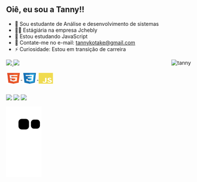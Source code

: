 ## Oiê, eu sou a Tanny!! 

- 🔭 Sou estudante de Análise e desenvolvimento de sistemas
- 👩‍💻 Estágiária na empresa Jchebly
- 🌱 Estou estudando JavaScript
- 💬 Contate-me no e-mail: tannykotake@gmail.com
- ⚡ Curiosidade: Estou em transição de carreira

<div>
 <a href="https://github.com/nataellytanny">
 <img height="180em" src="https://github-readme-stats.vercel.app/api?username=nataellytanny&show_icons=true&theme=midnight-purple&include_all_commits=true&count_private=true"/>
 <img height="180em" src="https://github-readme-stats.vercel.app/api/top-langs/?username=nataellytanny&layout=compact&langs_count=7&theme=midnight-purple"/>
  <img align="right" alt="tanny" src="https://i.picasion.com/pic91/72e9eba1b4815e1df810ebed3de44579.gif">
</div>
 
<div style="display: inline_block"><br>
 <img align="center" alt="tanny-HTML" height="30" width="40" src="https://raw.githubusercontent.com/devicons/devicon/master/icons/html5/html5-original.svg">
 <img align="center" alt="tanny-CSS" height="30" width="40" src="https://raw.githubusercontent.com/devicons/devicon/master/icons/css3/css3-original.svg">
 <img align="center" alt="tanny-Js" height="30" width="40" src="https://raw.githubusercontent.com/devicons/devicon/master/icons/javascript/javascript-plain.svg">
</div>

## 

 <div> 
  <a href="https://www.linkedin.com/in/nataellytanny/" target="_blank"><img src="https://img.shields.io/badge/-LinkedIn-%230077B5?style=for-the-badge&logo=linkedin&logoColor=white" target="_blank"></a> 
  <a href = "mailto:tannykotake@gmail.com"><img src="https://img.shields.io/badge/-Gmail-%23333?style=for-the-badge&logo=gmail&logoColor=white" target="_blank"></a>
  <a href="https://instagram.com/kotaketanny" target="_blank"><img src="https://img.shields.io/badge/-Instagram-%23E4405F?style=for-the-badge&logo=instagram&logoColor=white" target="_blank"></a>
  
  ![Snake animation](https://github.com/rafaballerini/rafaballerini/blob/output/github-contribution-grid-snake.svg)
 </div>
 
 
